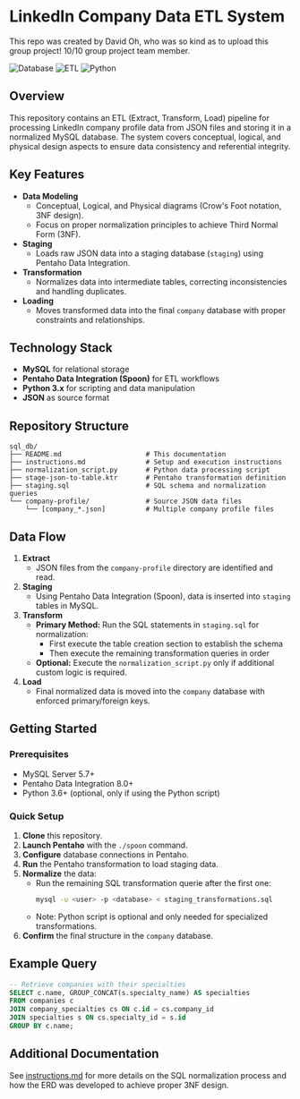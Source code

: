 # LinkedIn Company Data ETL System

This repo was created by David Oh, who was so kind as to upload this group project! 10/10 group project team member.

![Database](https://img.shields.io/badge/Database-MySQL-blue)
![ETL](https://img.shields.io/badge/ETL-Pentaho-orange)
![Python](https://img.shields.io/badge/Language-Python-green)

## Overview
This repository contains an ETL (Extract, Transform, Load) pipeline for processing LinkedIn company profile data from JSON files and storing it in a normalized MySQL database. The system covers conceptual, logical, and physical design aspects to ensure data consistency and referential integrity.

## Key Features
- **Data Modeling**  
  - Conceptual, Logical, and Physical diagrams (Crow's Foot notation, 3NF design).
  - Focus on proper normalization principles to achieve Third Normal Form (3NF).
- **Staging**  
  - Loads raw JSON data into a staging database (`staging`) using Pentaho Data Integration.
- **Transformation**  
  - Normalizes data into intermediate tables, correcting inconsistencies and handling duplicates.
- **Loading**  
  - Moves transformed data into the final `company` database with proper constraints and relationships.

## Technology Stack
- **MySQL** for relational storage
- **Pentaho Data Integration (Spoon)** for ETL workflows
- **Python 3.x** for scripting and data manipulation
- **JSON** as source format

## Repository Structure
```
sql_db/
├── README.md                     # This documentation
├── instructions.md               # Setup and execution instructions
├── normalization_script.py       # Python data processing script
├── stage-json-to-table.ktr       # Pentaho transformation definition
├── staging.sql                   # SQL schema and normalization queries
└── company-profile/              # Source JSON data files
    └── [company_*.json]          # Multiple company profile files
```

## Data Flow
1. **Extract**  
   - JSON files from the `company-profile` directory are identified and read.
2. **Staging**  
   - Using Pentaho Data Integration (Spoon), data is inserted into `staging` tables in MySQL.
3. **Transform**  
   - **Primary Method:** Run the SQL statements in `staging.sql` for normalization:
     - First execute the table creation section to establish the schema
     - Then execute the remaining transformation queries in order
   - **Optional:** Execute the `normalization_script.py` only if additional custom logic is required.
4. **Load**  
   - Final normalized data is moved into the `company` database with enforced primary/foreign keys.

## Getting Started

### Prerequisites
- MySQL Server 5.7+  
- Pentaho Data Integration 8.0+  
- Python 3.6+ (optional, only if using the Python script)  

### Quick Setup
1. **Clone** this repository.
2. **Launch Pentaho** with the `./spoon` command.
3. **Configure** database connections in Pentaho.
4. **Run** the Pentaho transformation to load staging data.
5. **Normalize** the data:
   - Run the remaining SQL transformation querie after the first one:
     ```bash
     mysql -u <user> -p <database> < staging_transformations.sql
     ```
   - Note: Python script is optional and only needed for specialized transformations.
6. **Confirm** the final structure in the `company` database.

## Example Query
```sql
-- Retrieve companies with their specialties
SELECT c.name, GROUP_CONCAT(s.specialty_name) AS specialties
FROM companies c
JOIN company_specialties cs ON c.id = cs.company_id
JOIN specialties s ON cs.specialty_id = s.id
GROUP BY c.name;
```

## Additional Documentation
See [instructions.md](instructions.md) for more details on the SQL normalization process and how the ERD was developed to achieve proper 3NF design.
